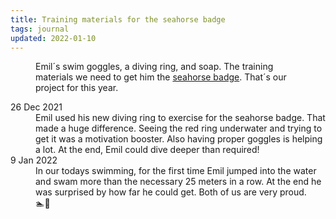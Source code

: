```yaml
---
title: Training materials for the seahorse badge
tags: journal
updated: 2022-01-10
---
```

<figure>
<img src="/img/journal/IMG_1581.jpg" alt="">
<figcaption>Emil´s swim goggles, a diving ring, and soap. The training materials we need to get him the <a href="https://www.dsv.de/fitness-gesundheit/schwimmabzeichen/seepferdchen/">seahorse badge</a>. That´s our project for this year.</figcaption>
</figure>

<dl class="timeline">
	<dt>26 Dec 2021</dt>
	<dd>Emil used his new diving ring to exercise for the seahorse badge. That made a huge difference. Seeing the red ring underwater and trying to get it was a motivation booster. Also having proper goggles is helping a lot. At the end, Emil could dive deeper than required!</dd>
	<dt>9 Jan 2022</dt>
	<dd>In our todays swimming, for the first time Emil jumped into the water and swam more than the necessary 25 meters in a row. At the end he was surprised by how far he could get. Both of us are very proud.<div class="larger">🏊🤸</div></dd>
</dl>